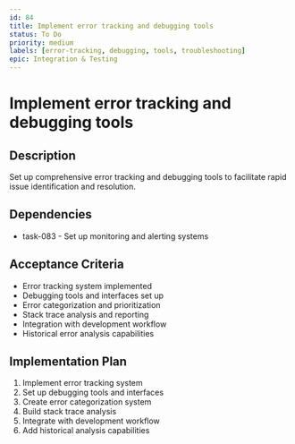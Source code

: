 ```yaml
---
id: 84
title: Implement error tracking and debugging tools
status: To Do
priority: medium
labels: [error-tracking, debugging, tools, troubleshooting]
epic: Integration & Testing
---
```


# Implement error tracking and debugging tools

## Description
Set up comprehensive error tracking and debugging tools to facilitate rapid issue identification and resolution.

## Dependencies
- task-083 - Set up monitoring and alerting systems

## Acceptance Criteria
- Error tracking system implemented
- Debugging tools and interfaces set up
- Error categorization and prioritization
- Stack trace analysis and reporting
- Integration with development workflow
- Historical error analysis capabilities

## Implementation Plan
1. Implement error tracking system
2. Set up debugging tools and interfaces
3. Create error categorization system
4. Build stack trace analysis
5. Integrate with development workflow
6. Add historical analysis capabilities